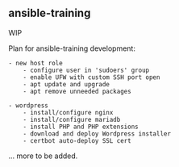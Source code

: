 ## ansible-training

WIP

Plan for ansible-training development:
```
- new host role
    - configure user in 'sudoers' group
    - enable UFW with custom SSH port open
    - apt update and upgrade
    - apt remove unneeded packages

- wordpress
    - install/configure nginx 
    - install/configure mariadb
    - install PHP and PHP extensions
    - download and deploy Wordpress installer
    - certbot auto-deploy SSL cert
```
... more to be added.
